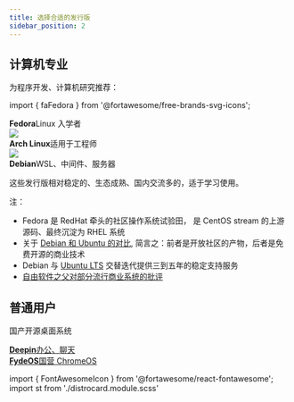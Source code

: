 ```yaml
---
title: 选择合适的发行版
sidebar_position: 2
---
```


## 计算机专业

为程序开发、计算机研究推荐：

import { faFedora } from '@fortawesome/free-brands-svg-icons';

<div style={{display:'flex'}}>
 <a className={st.fedora}>
  <FontAwesomeIcon icon={faFedora} />
  <div>
   <strong>Fedora</strong>Linux 入学者
  </div>
 </a>
 <a className={st.arch}>
  <img src="/img/icons/arch-white.svg"/>
  <div>
   <strong>Arch Linux</strong>适用于工程师
  </div>
 </a>
</div>

<a className={st.debian}>
 <img src="/img/icons/debian-white.svg"/>
 <div>
  <strong>Debian</strong>WSL、中间件、服务器
 </div>
</a>

这些发行版相对稳定的、生态成熟、国内交流多的，适于学习使用。

注：

- Fedora 是 RedHat 牵头的社区操作系统试验田，
  是 CentOS stream 的上游源码、最终沉淀为 RHEL 系统
- 关于 [Debian 和 Ubuntu 的对比](https://www.toutiao.com/article/7003371708354658852/),
  简言之：前者是开放社区的产物，后者是免费开源的商业技术
- Debian 与 [Ubuntu LTS](https://www.toutiao.com/article/6872706707538051588/)
  交替迭代提供三到五年的稳定支持服务
- [自由软件之父对部分流行商业系统的批评](https://www.toutiao.com/article/7088881812613054983)

## 普通用户

国产开源桌面系统

<div style={{display:'flex',textAlign:'center'}}>
 <a className={st.deepin} href="https://www.deepin.org/zh/download/">
  <div>
   <strong>Deepin</strong>办公、聊天
  </div>
 </a>
 <a className={st.fydeos} href="https://fydeos.com/download">
  <div>
   <strong>FydeOS</strong>国营 ChromeOS
  </div>
 </a>
</div>

import { FontAwesomeIcon } from '@fortawesome/react-fontawesome';
import st from './distrocard.module.scss'
